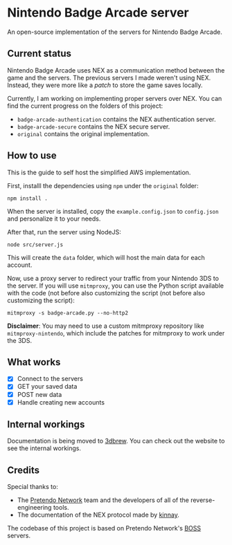 # Nintendo Badge Arcade server

An open-source implementation of the servers for Nintendo Badge Arcade.  

## Current status  

Nintendo Badge Arcade uses NEX as a communication method between the game and the servers. The previous servers I made weren't using NEX. Instead, they were more like a *patch* to store the game saves locally.  

Currently, I am working on implementing proper servers over NEX. You can find the current progress on the folders of this project:  

- `badge-arcade-authentication` contains the NEX authentication server.  
- `badge-arcade-secure` contains the NEX secure server.  
- `original` contains the original implementation.  

## How to use

This is the guide to self host the simplified AWS implementation.

First, installl the dependencies using `npm` under the `original` folder:

```shell
npm install .
```

When the server is installed, copy the `example.config.json` to `config.json` and personalize it to your needs.

After that, run the server using NodeJS:  

```shell
node src/server.js
```

This will create the `data` folder, which will host the main data for each account.

Now, use a proxy server to redirect your traffic from your Nintendo 3DS to the server. If you will use `mitmproxy`, you can use the Python script available with the code (not before also customizing the script (not before also customizing the script):  

```shell
mitmproxy -s badge-arcade.py --no-http2
```

**Disclaimer**: You may need to use a custom mitmproxy repository like `mitmproxy-nintendo`, which include the patches for mitmproxy to work under the 3DS.  

## What works  

- [x] Connect to the servers
- [x] GET your saved data  
- [x] POST new data  
- [x] Handle creating new accounts

## Internal workings  

Documentation is being moved to [3dbrew](https://www.3dbrew.org/wiki/Nintendo_Badge_Arcade). You can check out the website to see the internal workings.

## Credits  

Special thanks to:
- The [Pretendo Network](https://github.com/PretendoNetwork) team and the developers of all of the reverse-engineering tools.  
- The documentation of the NEX protocol made by [kinnay](https://github.com/kinnay/NintendoClients/wiki).  

The codebase of this project is based on Pretendo Network's [BOSS](https://github.com/PretendoNetwork/BOSS) servers.  

